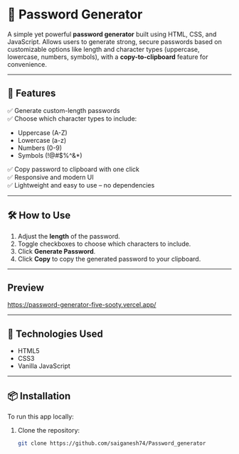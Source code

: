 # 🔐 Password Generator

A simple yet powerful **password generator** built using HTML, CSS, and JavaScript. Allows users to generate strong, secure passwords based on customizable options like length and character types (uppercase, lowercase, numbers, symbols), with a **copy-to-clipboard** feature for convenience.

---

## 🧾 Features

✅ Generate custom-length passwords  
✅ Choose which character types to include:  
- Uppercase (A-Z)  
- Lowercase (a-z)  
- Numbers (0-9)  
- Symbols (!@#$%^&*)  

✅ Copy password to clipboard with one click  
✅ Responsive and modern UI  
✅ Lightweight and easy to use – no dependencies

---

## 🛠 How to Use

1. Adjust the **length** of the password.
2. Toggle checkboxes to choose which characters to include.
3. Click **Generate Password**.
4. Click **Copy** to copy the generated password to your clipboard.

---

## Preview 
https://password-generator-five-sooty.vercel.app/

---

## 🚀 Technologies Used

- HTML5
- CSS3
- Vanilla JavaScript

---

## 📦 Installation

To run this app locally:

1. Clone the repository:
   ```bash
   git clone https://github.com/saiganesh74/Password_generator 
